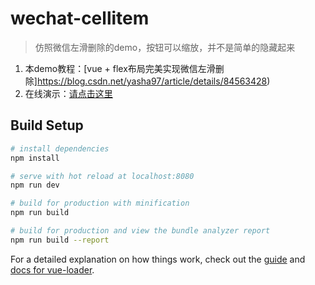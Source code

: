 # wechat-cellitem

> 仿照微信左滑删除的demo，按钮可以缩放，并不是简单的隐藏起来
1. 本demo教程：[vue + flex布局完美实现微信左滑删除]https://blog.csdn.net/yasha97/article/details/84563428)
2. 在线演示：[请点击这里](https://yashaha.github.io/wechat-cellitem/index.html)

## Build Setup

``` bash
# install dependencies
npm install

# serve with hot reload at localhost:8080
npm run dev

# build for production with minification
npm run build

# build for production and view the bundle analyzer report
npm run build --report
```

For a detailed explanation on how things work, check out the [guide](http://vuejs-templates.github.io/webpack/) and [docs for vue-loader](http://vuejs.github.io/vue-loader).
